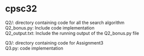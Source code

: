 # cpsc32

Q2/: directory containing code for all the search algorithm  
Q2_bonus.py: Include code implementation  
Q2_output.txt: Include the running output of the Q2_bonus.py file  
  
Q3/: directory containing code for Assignment3  
Q3.py: code implementation
